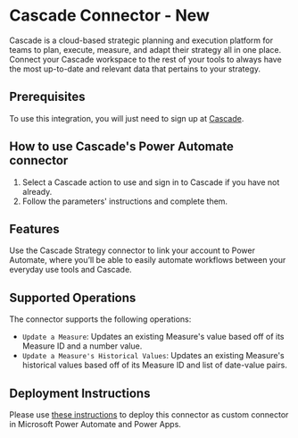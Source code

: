 # Cascade Connector - New

Cascade is a cloud-based strategic planning and execution platform for teams to plan, execute, measure, and adapt their strategy all in one place. Connect your Cascade workspace to the rest of your tools to always have the most up-to-date and relevant data that pertains to your strategy.

## Prerequisites

To use this integration, you will just need to sign up at [Cascade](http://go.cascade.app/?signup=true).

## How to use Cascade's Power Automate connector

1. Select a Cascade action to use and sign in to Cascade if you have not already.
2. Follow the parameters' instructions and complete them.

## Features

Use the Cascade Strategy connector to link your account to Power Automate, where you’ll be able to easily automate workflows between your everyday use tools and Cascade. 

## Supported Operations

The connector supports the following operations:

- `Update a Measure`: Updates an existing Measure's value based off of its Measure ID and a number value.
- `Update a Measure's Historical Values`: Updates an existing Measure's historical values based off of its Measure ID and list of date-value pairs.

## Deployment Instructions

Please use [these instructions](https://docs.microsoft.com/en-us/connectors/custom-connectors/paconn-cli) to deploy this connector as custom connector in Microsoft Power Automate and Power Apps.
